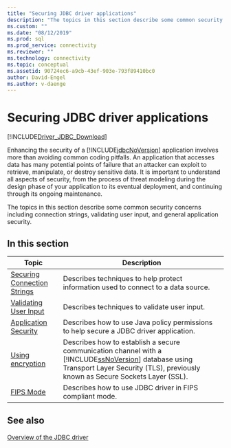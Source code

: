 ```yaml
---
title: "Securing JDBC driver applications"
description: "The topics in this section describe some common security concerns including connection strings, validating user input, and general application security."
ms.custom: ""
ms.date: "08/12/2019"
ms.prod: sql
ms.prod_service: connectivity
ms.reviewer: ""
ms.technology: connectivity
ms.topic: conceptual
ms.assetid: 90724ec6-a9cb-43ef-903e-793f89410bc0
author: David-Engel
ms.author: v-daenge
---
```

# Securing JDBC driver applications

[!INCLUDE[Driver_JDBC_Download](../../includes/driver_jdbc_download.md)]

Enhancing the security of a [!INCLUDE[jdbcNoVersion](../../includes/jdbcnoversion_md.md)] application involves more than avoiding common coding pitfalls. An application that accesses data has many potential points of failure that an attacker can exploit to retrieve, manipulate, or destroy sensitive data. It is important to understand all aspects of security, from the process of threat modeling during the design phase of your application to its eventual deployment, and continuing through its ongoing maintenance.  
  
The topics in this section describe some common security concerns including connection strings, validating user input, and general application security.  
  
## In this section  
  
| Topic                                                                            | Description                                                                                                                                                           |
| -------------------------------------------------------------------------------- | --------------------------------------------------------------------------------------------------------------------------------------------------------------------- |
| [Securing Connection Strings](../../connect/jdbc/securing-connection-strings.md) | Describes techniques to help protect information used to connect to a data source.                                                                                    |
| [Validating User Input](../../connect/jdbc/validating-user-input.md)             | Describes techniques to validate user input.                                                                                                                          |
| [Application Security](../../connect/jdbc/application-security.md)               | Describes how to use Java policy permissions to help secure a JDBC driver application.                                                                                |
| [Using encryption](../../connect/jdbc/using-ssl-encryption.md)               | Describes how to establish a secure communication channel with a [!INCLUDE[ssNoVersion](../../includes/ssnoversion-md.md)] database using Transport Layer Security (TLS), previously known as Secure Sockets Layer (SSL). |
| [FIPS Mode](../../connect/jdbc/fips-mode.md)                                     | Describes how to use JDBC driver in FIPS compliant mode.                                                                                                              |
  
## See also  

 [Overview of the JDBC driver](../../connect/jdbc/overview-of-the-jdbc-driver.md)  
